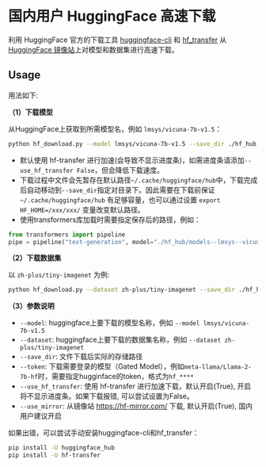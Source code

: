 # 国内用户 HuggingFace 高速下载

利用 HuggingFace 官方的下载工具 [huggingface-cli](https://huggingface.co/docs/huggingface_hub/guides/download#download-from-the-cli) 和 [hf_transfer](https://github.com/huggingface/hf_transfer) 从 [HuggingFace 镜像站](https://hf-mirror.com/)上对模型和数据集进行高速下载。

## Usage

用法如下:

**（1）下载模型**

从HuggingFace上获取到所需模型名，例如 `lmsys/vicuna-7b-v1.5`：

```bash
python hf_download.py --model lmsys/vicuna-7b-v1.5 --save_dir ./hf_hub
```
- 默认使用 hf-transfer 进行加速(会导致不显示进度条)，如需进度条请添加`--use_hf_transfer False`，但会降低下载速度。
- 下载过程中文件会先暂存在默认路径`~/.cache/huggingface/hub`中，下载完成后自动移动到`--save_dir`指定对目录下。因此需要在下载前保证 `~/.cache/huggingface/hub` 有足够容量，也可以通过设置 `export HF_HOME=/xxx/xxx/` 变量改变默认路径。
- 使用transformers库加载时需要指定保存后的路径，例如：
```python
from transformers import pipeline
pipe = pipeline("text-generation", model="./hf_hub/models--lmsys--vicuna-7b-v1.5")
```

**（2）下载数据集**

以 `zh-plus/tiny-imagenet` 为例:
```bash
python hf_download.py --dataset zh-plus/tiny-imagenet --save_dir ./hf_hub
```

**（3）参数说明**
 -  `--model`: huggingface上要下载的模型名称，例如 `--model lmsys/vicuna-7b-v1.5`
 - `--dataset`: huggingface上要下载的数据集名称，例如 `--dataset zh-plus/tiny-imagenet`
 - `--save_dir`: 文件下载后实际的存储路径
 - `--token`: 下载需要登录的模型（Gated Model），例如`meta-llama/Llama-2-7b-hf`时，需要指定hugginface的token，格式为`hf_****`
 - `--use_hf_transfer`: 使用 hf-transfer 进行加速下载，默认开启(True), 开启将不显示进度条。如果下载报错, 可以尝试设置为False。
 - `--use_mirror`: 从镜像站 https://hf-mirror.com/ 下载, 默认开启(True), 国内用户建议开启

如果出错，可以尝试手动安装huggingface-cli和hf_transfer：
```bash
pip install -U huggingface_hub
pip install -U hf-transfer
```
